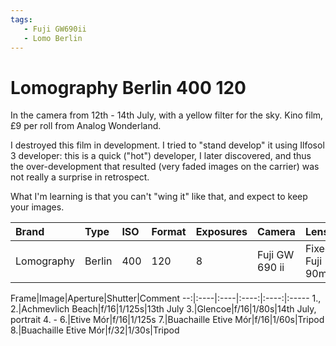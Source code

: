 ```yaml
---
tags:
   - Fuji GW690ii
   - Lomo Berlin
---
```

# Lomography Berlin 400 120

In the camera from 12th - 14th July, with a yellow filter for the sky. Kino film, £9 per roll from Analog Wonderland.

I destroyed this film in development. I tried to "stand develop" it using Ilfosol 3 developer: this is a quick ("hot") developer, I later discovered, and thus the over-development that resulted (very faded images on the carrier) was not really a surprise in retrospect.

What I'm learning is that you can't "wing it" like that, and expect to keep your images.

Brand|Type|ISO|Format|Exposures|Camera|Lens
:----|:---|:--|:-----|:--------|:-----|:----
Lomography|Berlin|400|120|8|Fuji GW 690 ii|Fixed Fuji 90mm

Frame|Image|Aperture|Shutter|Comment
--:|:----|:----|:----:|:----:|:-----
1., 2.|Achmevlich Beach|f/16|1/125s|13th July
3.|Glencoe|f/16|1/80s|14th July, portrait 
4. - 6.|Etive Mór|f/16|1/125s
7.|Buachaille Etive Mór|f/16|1/60s|Tripod
8.|Buachaille Etive Mór|f/32|1/30s|Tripod
